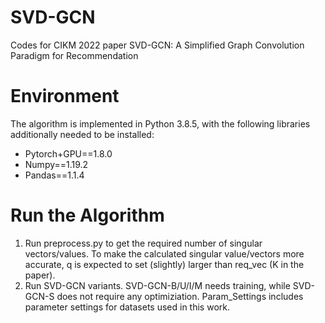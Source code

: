 # SVD-GCN
Codes for CIKM 2022 paper SVD-GCN: A Simplified Graph Convolution Paradigm for Recommendation

# Environment
The algorithm is implemented in Python 3.8.5, with the following libraries additionally needed to be installed:<br/>
* Pytorch+GPU==1.8.0<br/>
* Numpy==1.19.2<br/>
* Pandas==1.1.4<br/>

# Run the Algorithm

1. Run preprocess.py to get the required number of singular vectors/values. To make the calculated singular value/vectors more accurate,
q is expected to set (slightly) larger than req_vec (K in the paper).
2. Run SVD-GCN variants. SVD-GCN-B/U/I/M needs training, while SVD-GCN-S does not require any optimiziation. Param_Settings includes parameter settings for datasets used in this work. 
